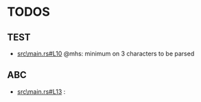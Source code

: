 # TODOS

## TEST

 - [src\main.rs#L10](src\main.rs#L10) @mhs:  minimum on 3 characters to be parsed

## ABC

 - [src\main.rs#L13](src\main.rs#L13) :  

